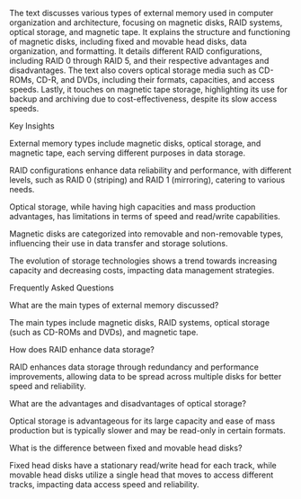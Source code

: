 The text discusses various types of external memory used in computer organization and architecture, focusing on magnetic disks, RAID systems, optical storage, and magnetic tape. It explains the structure and functioning of magnetic disks, including fixed and movable head disks, data organization, and formatting. It details different RAID configurations, including RAID 0 through RAID 5, and their respective advantages and disadvantages. The text also covers optical storage media such as CD-ROMs, CD-R, and DVDs, including their formats, capacities, and access speeds. Lastly, it touches on magnetic tape storage, highlighting its use for backup and archiving due to cost-effectiveness, despite its slow access speeds.

  

Key Insights

External memory types include magnetic disks, optical storage, and magnetic tape, each serving different purposes in data storage.

RAID configurations enhance data reliability and performance, with different levels, such as RAID 0 (striping) and RAID 1 (mirroring), catering to various needs.

Optical storage, while having high capacities and mass production advantages, has limitations in terms of speed and read/write capabilities.

Magnetic disks are categorized into removable and non-removable types, influencing their use in data transfer and storage solutions.

The evolution of storage technologies shows a trend towards increasing capacity and decreasing costs, impacting data management strategies.

Frequently Asked Questions

What are the main types of external memory discussed?

  

The main types include magnetic disks, RAID systems, optical storage (such as CD-ROMs and DVDs), and magnetic tape.

  

How does RAID enhance data storage?

  

RAID enhances data storage through redundancy and performance improvements, allowing data to be spread across multiple disks for better speed and reliability.

  

What are the advantages and disadvantages of optical storage?

  

Optical storage is advantageous for its large capacity and ease of mass production but is typically slower and may be read-only in certain formats.

  

What is the difference between fixed and movable head disks?

  

Fixed head disks have a stationary read/write head for each track, while movable head disks utilize a single head that moves to access different tracks, impacting data access speed and reliability.
